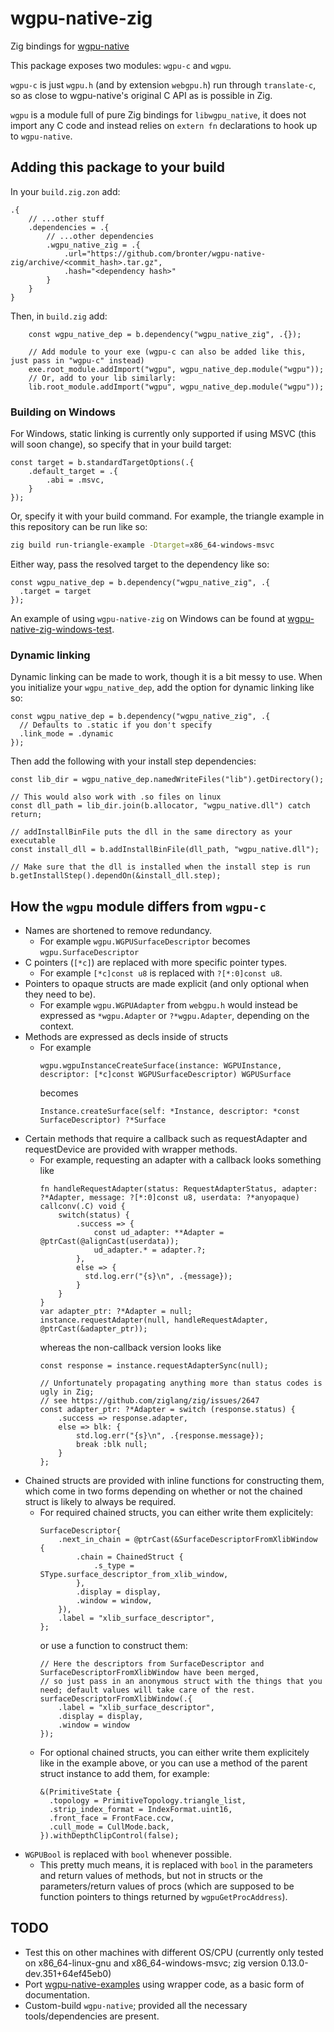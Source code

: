 # wgpu-native-zig
Zig bindings for [wgpu-native](https://github.com/gfx-rs/wgpu-native)

This package exposes two modules: `wgpu-c` and `wgpu`.

`wgpu-c` is just `wgpu.h` (and by extension `webgpu.h`) run through `translate-c`, so as close to wgpu-native's original C API as is possible in Zig.

`wgpu` is a module full of pure Zig bindings for `libwgpu_native`, it does not import any C code and instead relies on `extern fn` declarations to hook up to `wgpu-native`.

## Adding this package to your build
In your `build.zig.zon` add:
```zig
.{
    // ...other stuff
    .dependencies = .{
        // ...other dependencies
        .wgpu_native_zig = .{
            .url="https://github.com/bronter/wgpu-native-zig/archive/<commit_hash>.tar.gz",
            .hash="<dependency hash>"
        }
    }
}
```
Then, in `build.zig` add:
```zig
    const wgpu_native_dep = b.dependency("wgpu_native_zig", .{});

    // Add module to your exe (wgpu-c can also be added like this, just pass in "wgpu-c" instead)
    exe.root_module.addImport("wgpu", wgpu_native_dep.module("wgpu"));
    // Or, add to your lib similarly:
    lib.root_module.addImport("wgpu", wgpu_native_dep.module("wgpu"));
```

### Building on Windows
For Windows, static linking is currently only supported if using MSVC (this will soon change), so specify that in your build target:
```zig
const target = b.standardTargetOptions(.{
    .default_target = .{
        .abi = .msvc,
    }
});
```
Or, specify it with your build command. For example, the triangle example in this repository can be run like so:
```sh
zig build run-triangle-example -Dtarget=x86_64-windows-msvc
```
Either way, pass the resolved target to the dependency like so:
```zig
const wgpu_native_dep = b.dependency("wgpu_native_zig", .{
  .target = target
});
```
An example of using `wgpu-native-zig` on Windows can be found at [wgpu-native-zig-windows-test](https://github.com/bronter/wgpu-native-zig-windows-test).
### Dynamic linking
Dynamic linking can be made to work, though it is a bit messy to use.
When you initialize your `wgpu_native_dep`, add the option for dynamic linking like so:
```zig
const wgpu_native_dep = b.dependency("wgpu_native_zig", .{
  // Defaults to .static if you don't specify
  .link_mode = .dynamic
});
```
Then add the following with your install step dependencies:
```zig
const lib_dir = wgpu_native_dep.namedWriteFiles("lib").getDirectory();

// This would also work with .so files on linux
const dll_path = lib_dir.join(b.allocator, "wgpu_native.dll") catch return;

// addInstallBinFile puts the dll in the same directory as your executable
const install_dll = b.addInstallBinFile(dll_path, "wgpu_native.dll");

// Make sure that the dll is installed when the install step is run
b.getInstallStep().dependOn(&install_dll.step);
```


## How the `wgpu` module differs from `wgpu-c`
* Names are shortened to remove redundancy.
  * For example `wgpu.WGPUSurfaceDescriptor` becomes `wgpu.SurfaceDescriptor`
* C pointers (`[*c]`) are replaced with more specific pointer types.
  * For example `[*c]const u8` is replaced with `?[*:0]const u8`.
* Pointers to opaque structs are made explicit (and only optional when they need to be).
  * For example `wgpu.WGPUAdapter` from `webgpu.h` would instead be expressed as `*wgpu.Adapter` or `?*wgpu.Adapter`, depending on the context.
* Methods are expressed as decls inside of structs
  * For example 
    ```zig
    wgpu.wgpuInstanceCreateSurface(instance: WGPUInstance, descriptor: [*c]const WGPUSurfaceDescriptor) WGPUSurface
    ``` 
    becomes
    ```zig
    Instance.createSurface(self: *Instance, descriptor: *const SurfaceDescriptor) ?*Surface
    ```
* Certain methods that require a callback such as requestAdapter and requestDevice are provided with wrapper methods.
  * For example, requesting an adapter with a callback looks something like
    ```zig
    fn handleRequestAdapter(status: RequestAdapterStatus, adapter: ?*Adapter, message: ?[*:0]const u8, userdata: ?*anyopaque) callconv(.C) void {
        switch(status) {
            .success => {
                const ud_adapter: **Adapter = @ptrCast(@alignCast(userdata));
                ud_adapter.* = adapter.?;
            },
            else => {
              std.log.err("{s}\n", .{message});
            }
        }
    }
    var adapter_ptr: ?*Adapter = null;
    instance.requestAdapter(null, handleRequestAdapter, @ptrCast(&adapter_ptr));
    ```
    whereas the non-callback version looks like
    ```zig
    const response = instance.requestAdapterSync(null);

    // Unfortunately propagating anything more than status codes is ugly in Zig;
    // see https://github.com/ziglang/zig/issues/2647
    const adapter_ptr: ?*Adapter = switch (response.status) {
        .success => response.adapter,
        else => blk: {
            std.log.err("{s}\n", .{response.message});
            break :blk null;
        }
    };
    ```
* Chained structs are provided with inline functions for constructing them, which come in two forms depending on whether or not the chained struct is likely to always be required.
  * For required chained structs, you can either write them explicitely:
    ```zig
    SurfaceDescriptor{
        .next_in_chain = @ptrCast(&SurfaceDescriptorFromXlibWindow {
            .chain = ChainedStruct {
                .s_type = SType.surface_descriptor_from_xlib_window,
            },
            .display = display,
            .window = window,
        }),
        .label = "xlib_surface_descriptor",
    };
    ```
    or use a function to construct them:
    ```zig
    // Here the descriptors from SurfaceDescriptor and SurfaceDescriptorFromXlibWindow have been merged,
    // so just pass in an anonymous struct with the things that you need; default values will take care of the rest.
    surfaceDescriptorFromXlibWindow(.{
        .label = "xlib_surface_descriptor",
        .display = display,
        .window = window
    });
    ```
  * For optional chained structs, you can either write them explicitely like in the example above, or you can use a method of the parent struct instance to add them, for example:
    ```zig
    &(PrimitiveState {
      .topology = PrimitiveTopology.triangle_list,
      .strip_index_format = IndexFormat.uint16,
      .front_face = FrontFace.ccw,
      .cull_mode = CullMode.back,
    }).withDepthClipControl(false);
    ```
* `WGPUBool` is replaced with `bool` whenever possible.
  * This pretty much means, it is replaced with `bool` in the parameters and return values of methods, but not in structs or the parameters/return values of procs (which are supposed to be function pointers to things returned by `wgpuGetProcAddress`).

## TODO
* Test this on other machines with different OS/CPU (currently only tested on x86_64-linux-gnu and x86_64-windows-msvc; zig version 0.13.0-dev.351+64ef45eb0)
* Port [wgpu-native-examples](https://github.com/samdauwe/webgpu-native-examples) using wrapper code, as a basic form of documentation.
* Custom-build `wgpu-native`; provided all the necessary tools/dependencies are present.
